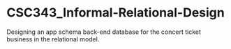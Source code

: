 # CSC343_Informal-Relational-Design
Designing an app schema back-end database for the concert ticket business in the relational model.
